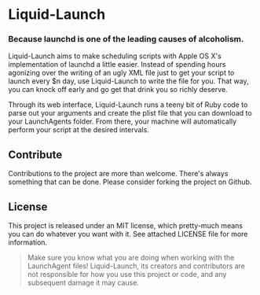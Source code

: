 # Liquid-Launch
### Because launchd is one of the leading causes of alcoholism.

Liquid-Launch aims to make scheduling scripts with Apple OS X's implementation of launchd a little easier. Instead of spending hours agonizing over the writing of an ugly XML file just to get your script to launch every $n day, use Liquid-Launch to write the file for you. That way, you can knock off early and go get that drink you so richly deserve.

Through its web interface, Liquid-Launch runs a teeny bit of Ruby code to parse out your arguments and create the plist file that you can download to your LaunchAgents folder. From there, your machine will automatically perform your script at the desired intervals.

## Contribute

Contributions to the project are more than welcome. There's always something that can be done. Please consider forking the project on Github.

## License

This project is released under an MIT license, which pretty-much means you can do whatever you want with it. See attached LICENSE file for more information.


>Make sure you know what you are doing when working with the LaunchAgent files!
>Liquid-Launch, its creators and contributors are not responsible for how you use this project or code, and any subsequent damage it may cause.